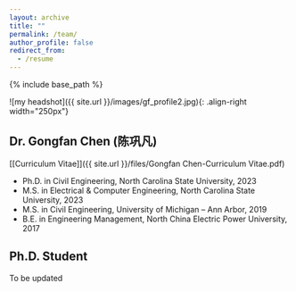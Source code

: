 ```yaml
---
layout: archive
title: ""
permalink: /team/
author_profile: false
redirect_from:
  - /resume
---
```


{% include base_path %}

![my headshot]({{ site.url }}/images/gf_profile2.jpg){: .align-right width="250px"}

Dr. Gongfan Chen (陈巩凡)
------
[[Curriculum Vitae]]({{ site.url }}/files/Gongfan Chen-Curriculum Vitae.pdf)

* Ph.D. in Civil Engineering, North Carolina State University, 2023
* M.S. in Electrical & Computer Engineering, North Carolina State University, 2023
* M.S. in Civil Engineering, University of Michigan – Ann Arbor, 2019  
* B.E. in Engineering Management, North China Electric Power University, 2017

Ph.D. Student
------
To be updated
